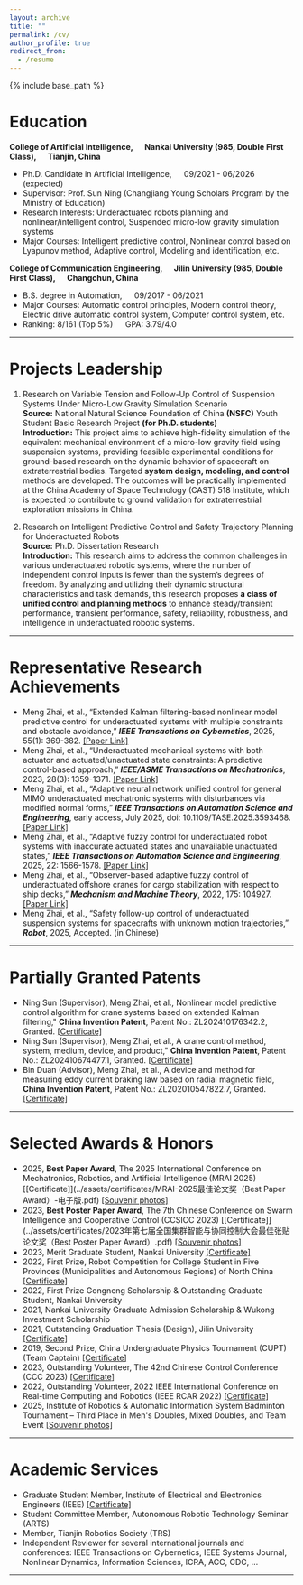 ```yaml
---
layout: archive
title: ""
permalink: /cv/
author_profile: true
redirect_from:
  - /resume
---
```


{% include base_path %}

# Education
**College of Artificial Intelligence, &ensp;&ensp; Nankai University (985, Double First Class), &ensp;&ensp; Tianjin, China**      
- Ph.D. Candidate in Artificial Intelligence, &ensp;&ensp; 09/2021 - 06/2026 (expected)    
- Supervisor: Prof. Sun Ning (Changjiang Young Scholars Program by the Ministry of Education)
- Research Interests: Underactuated robots planning and nonlinear/intelligent control, Suspended micro-low gravity simulation systems
- Major Courses: Intelligent predictive control, Nonlinear control based on Lyapunov method, Adaptive control, Modeling and identification, etc.

**College of Communication Engineering, &ensp;&ensp; Jilin University (985, Double First Class), &ensp;&ensp; Changchun, China**   
- B.S. degree in Automation, &ensp;&ensp; 09/2017 - 06/2021      
- Major Courses: Automatic control principles, Modern control theory, Electric drive automatic control system, Computer control system, etc.
- Ranking: 8/161 (Top 5%) &ensp;&ensp; GPA: 3.79/4.0 

------

# Projects Leadership
1. Research on Variable Tension and Follow-Up Control of Suspension Systems Under Micro-Low Gravity Simulation Scenario      
**Source:** National Natural Science Foundation of China **(NSFC)** Youth Student Basic Research Project **(for Ph.D. students)**   
**Introduction:** This project aims to achieve high-fidelity simulation of the equivalent mechanical environment of a micro-low gravity field using suspension systems, providing feasible experimental conditions for ground-based research on the dynamic behavior of spacecraft on extraterrestrial bodies. Targeted **system design, modeling, and control** methods are developed. The outcomes will be practically implemented at the China Academy of Space Technology (CAST) 518 Institute, which is expected to contribute to ground validation for extraterrestrial exploration missions in China.

2. Research on Intelligent Predictive Control and Safety Trajectory Planning for Underactuated Robots      
**Source:** Ph.D. Dissertation Research      
**Introduction:** This research aims to address the common challenges in various underactuated robotic systems, where the number of independent control inputs is fewer than the system’s degrees of freedom. By analyzing and utilizing their dynamic structural characteristics and task demands, this research proposes **a class of unified control and planning methods** to enhance steady/transient performance, transient performance, safety, reliability, robustness, and intelligence in underactuated robotic systems.

------

# Representative Research Achievements
- Meng Zhai, et al., “Extended Kalman filtering-based nonlinear model predictive control for underactuated systems with multiple constraints and obstacle avoidance,” ***IEEE Transactions on Cybernetics***, 2025, 55(1): 369-382. [[Paper Link]](https://ieeexplore.ieee.org/document/10752633/?arnumber=10752633)    
- Meng Zhai, et al., “Underactuated mechanical systems with both actuator and actuated/unactuated state constraints: A predictive control-based approach,” ***IEEE/ASME Transactions on Mechatronics***, 2023, 28(3): 1359-1371. [[Paper Link]](https://ieeexplore.ieee.org/document/10001761)      
- Meng Zhai, et al., “Adaptive neural network unified control for general MIMO underactuated mechatronic systems with disturbances via modified normal forms,” ***IEEE Transactions on Automation Science and Engineering***, early access, July 2025, doi: 10.1109/TASE.2025.3593468. [[Paper Link]](https://ieeexplore.ieee.org/document/11099087)     
- Meng Zhai, et al., “Adaptive fuzzy control for underactuated robot systems with inaccurate actuated states and unavailable unactuated states,” ***IEEE Transactions on Automation Science and Engineering***, 2025, 22: 1566-1578. [[Paper Link]](https://ieeexplore.ieee.org/document/10445242/?arnumber=10445242)    
- Meng Zhai, et al., “Observer-based adaptive fuzzy control of underactuated offshore cranes for cargo stabilization with respect to ship decks,” ***Mechanism and Machine Theory***, 2022, 175: 104927. [[Paper Link]](https://linkinghub.elsevier.com/retrieve/pii/S0094114X22001859)   
- Meng Zhai, et al., “Safety follow-up control of underactuated suspension systems for spacecrafts with unknown motion trajectories,” ***Robot***, 2025, Accepted. (in Chinese)

------

# Partially Granted Patents
- Ning Sun (Supervisor), Meng Zhai, et al., Nonlinear model predictive control algorithm for crane systems based on extended Kalman filtering," **China Invention Patent**, Patent No.: ZL202410176342.2, Granted. [[Certificate]](../assets/certificates/2024101763422-发明专利证书.pdf)    
- Ning Sun (Supervisor), Meng Zhai, et al., A crane control method, system, medium, device, and product," **China Invention Patent**, Patent No.: ZL202410674477.1, Granted. [[Certificate]](../assets/certificates/2024106744771-发明专利证书.pdf)    
- Bin Duan (Advisor), Meng Zhai, et al., A device and method for measuring eddy current braking law based on radial magnetic field, **China Invention Patent**, Patent No.: ZL202010547822.7, Granted. [[Certificate]](../assets/certificates/20-1-104吉林大学2020105478227-发明专利证书.pdf)

------

# Selected Awards & Honors
- 2025, **Best Paper Award**, The 2025 International Conference on Mechatronics, Robotics, and Artificial Intelligence (MRAI 2025) [[Certificate]](../assets/certificates/MRAI-2025最佳论文奖（Best Paper Award）-电子版.pdf) [[Souvenir photos]](../assets/certificates/MRAI-2025最佳论文奖.jpg)      
- 2023, **Best Poster Paper Award**, The 7th Chinese Conference on Swarm Intelligence and Cooperative Control (CCSICC 2023) [[Certificate]](../assets/certificates/2023年第七届全国集群智能与协同控制大会最佳张贴论文奖（Best Poster Paper Award）.pdf) [[Souvenir photos]](../assets/certificates/CCSICC-2023最佳张贴论文奖.jpg)   
- 2023, Merit Graduate Student, Nankai University [[Certificate]](../assets/certificates/南开大学2022-2023学年度研究生三好学生.pdf)     
- 2022, First Prize, Robot Competition for College Student in Five Provinces (Municipalities and Autonomous Regions) of North China [[Certificate]](../assets/certificates/吊车-获奖证书-华北五省(市、自治区)大学生机器人大赛.pdf)  
- 2022, First Prize Gongneng Scholarship & Outstanding Graduate Student, Nankai University 
- 2021, Nankai University Graduate Admission Scholarship & Wukong Investment Scholarship  
- 2021, Outstanding Graduation Thesis (Design), Jilin University [[Certificate]](../assets/certificates/吉林大学优秀毕业论文（设计）.pdf)  
- 2019, Second Prize, China Undergraduate Physics Tournament (CUPT) (Team Captain) [[Certificate]](../assets/certificates/CUPT国赛二等奖.pdf)  
- 2023, Outstanding Volunteer, The 42nd Chinese Control Conference (CCC 2023) [[Certificate]](../assets/certificates/2023第42界中国控制会议CCC优秀志愿者.pdf)  
- 2022, Outstanding Volunteer, 2022 IEEE International Conference on Real-time Computing and Robotics (IEEE RCAR 2022) [[Certificate]](../assets/certificates/IEEE-RCAR-2022会议优秀志愿者.pdf)
- 2025, Institute of Robotics & Automatic Information System Badminton Tournament – Third Place in Men's Doubles, Mixed Doubles, and Team Event [[Souvenir photos]](../assets/certificates/IRAIS-2025羽毛球赛.jpg) 

------

# Academic Services
- Graduate Student Member, Institute of Electrical and Electronics Engineers (IEEE) [[Certificate]](../assets/certificates/IEEE学生会员证书.pdf)  
- Student Committee Member, Autonomous Robotic Technology Seminar (ARTS)  
- Member, Tianjin Robotics Society (TRS)
- Independent Reviewer for several international journals and conferences: IEEE Transactions on Cybernetics, IEEE Systems Journal, Nonlinear Dynamics, Information Sciences, ICRA, ACC, CDC, ...
    
------
  
  

